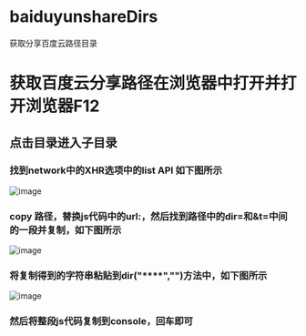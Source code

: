 # baiduyunshareDirs
获取分享百度云路径目录
# 获取百度云分享路径在浏览器中打开并打开浏览器F12
## 点击目录进入子目录
### 找到network中的XHR选项中的list API 如下图所示

![image](https://user-images.githubusercontent.com/15123605/119925163-7945e700-bfa7-11eb-803f-1fc73cc197f8.png)
### copy 路径，替换js代码中的url:，然后找到路径中的dir=和&t=中间的一段并复制，如下图所示
![image](https://user-images.githubusercontent.com/15123605/119925423-025d1e00-bfa8-11eb-834b-bd32cfdb8d81.png)
### 将复制得到的字符串粘贴到dir("****","")方法中，如下图所示
![image](https://user-images.githubusercontent.com/15123605/119925531-39333400-bfa8-11eb-8bde-228b73c14deb.png)

### 然后将整段js代码复制到console，回车即可

